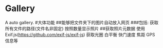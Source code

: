# Gallery
A auto gallery.
#大体功能
 ##能够把文件夹下的图片自动放入网页
 ###包括:
  获取所有文件的路径(文件名非固定)
  按照数量显示照片
 ##获取照片元数据
  使用Exif.js(https://github.com/exif-js/exif-js)
  获取光圈 白平衡 快门速度 焦距 GPS信息等
